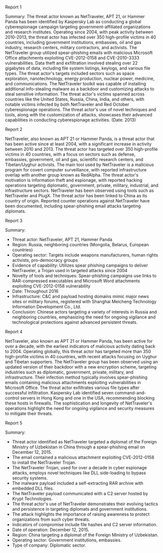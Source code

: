 
Report 1

Summary:
The threat actor known as NetTraveler, APT 21, or Hammer Panda has been identified by Kaspersky Lab as conducting a global cyberespionage campaign targeting government-affiliated organizations and research institutes. Operating since 2004, with peak activity between 2010-2013, the threat actor has infected over 350 high-profile victims in 40 countries, including government institutions, embassies, oil and gas industry, research centers, military contractors, and activists. The NetTraveler group utilized spear-phishing emails with malicious Microsoft Office attachments exploiting CVE-2012-0158 and CVE-2010-3333 vulnerabilities. Data theft and exfiltration involved stealing over 22 gigabytes of data, including file system listings, keylogs, and various file types. The threat actor's targets included sectors such as space exploration, nanotechnology, energy production, nuclear power, medicine, and communications. The NetTraveler toolkit was capable of installing additional info-stealing malware as a backdoor and customizing attacks to steal sensitive information. The threat actor's victims spanned across countries like the United States, Russia, China, India, and others, with notable victims infected by both NetTraveler and Red October cyberespionage operations. The threat actor's use of novel techniques and tools, along with the customization of attacks, showcases their advanced capabilities in conducting cyberespionage activities. (Date: 2013)





Report 2

NetTraveler, also known as APT 21 or Hammer Panda, is a threat actor that has been active since at least 2004, with a significant increase in activity between 2010 and 2013. The threat actor has targeted over 350 high-profile victims in 40 countries, with a focus on sectors such as defense, embassies, government, oil and gas, scientific research centers, and Tibetan/Uyghur activists. The main tool used by NetTraveler is a malicious program for covert computer surveillance, with reported infrastructure overlap with another group known as RedAlpha. The threat actor's motivation is information theft and espionage, with reported hacking operations targeting diplomatic, government, private, military, industrial, and infrastructure sectors. NetTraveler has been observed using tools such as NetTraveler and PlugX. The threat actor has been linked to China as its country of origin. Reported counter operations against NetTraveler have been documented, including spear-phishing email attacks targeting diplomats.





Report 3

Summary:
- Threat actor: NetTraveler, APT 21, Hammer Panda
- Region: Russia, neighboring countries (Mongolia, Belarus, European countries)
- Operating sector: Targets include weapons manufacturers, human rights activists, pro-democracy groups
- Evidence of capability: Utilizes spear phishing campaigns to deliver NetTraveler, a Trojan used in targeted attacks since 2004
- Novelty of tools and techniques: Spear-phishing campaigns use links to RAR-compressed executables and Microsoft Word attachments exploiting CVE-2012-0158 vulnerability
- Date: Throughout 2016
- Infrastructure: C&C and payload hosting domains mimic major news sites or military forums, registered with Shanghai Meicheng Technology Information Development Co., Ltd.
- Conclusion: Chinese actors targeting a variety of interests in Russia and neighboring countries, emphasizing the need for ongoing vigilance and technological protections against advanced persistent threats.





Report 4

NetTraveler, also known as APT 21 or Hammer Panda, has been active for over a decade, with the earliest indicators of malicious activity dating back to 2004. Operating globally, this threat actor has targeted more than 350 high-profile victims in 40 countries, with recent attacks focusing on Uyghur and Tibetan supporters. The NetTraveler group has been observed using an updated version of their backdoor with a new encryption scheme, targeting industries such as diplomatic, government, private, military, and infrastructure. Their infection method typically involves spear-phishing emails containing malicious attachments exploiting vulnerabilities in Microsoft Office. The threat actor exfiltrates various file types after successful infiltration. Kaspersky Lab identified seven command-and-control servers in Hong Kong and one in the USA, recommending blocking these hosts in firewalls. The sophistication and longevity of NetTraveler's operations highlight the need for ongoing vigilance and security measures to mitigate their threats.





Report 5

Summary:
- Threat actor identified as NetTraveler targeted a diplomat of the Foreign Ministry of Uzbekistan in China through a spear-phishing email on December 12, 2015.
- The email contained a malicious attachment exploiting CVE-2012-0158 to install the NetTraveler Trojan.
- The NetTraveler Trojan, used for over a decade in cyber espionage attacks, employs novel techniques like DLL side-loading to bypass security systems.
- The malware payload included a self-extracting RAR archive with embedded DLL files.
- The NetTraveler payload communicated with a C2 server hosted by Krypt Technologies.
- The threat actor's use of NetTraveler demonstrates their evolving tactics and persistence in targeting diplomats and government institutions.
- The attack highlights the importance of raising awareness to protect organizations from such cyber threats.
- Indicators of compromise include file hashes and C2 server information.
- Date of operation: December 12, 2015.
- Region: China targeting a diplomat of the Foreign Ministry of Uzbekistan.
- Operating sector: Government institutions, embassies.
- Type of company: Diplomatic sector.


